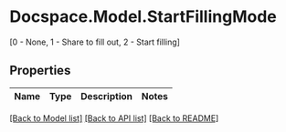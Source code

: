 # Docspace.Model.StartFillingMode
[0 - None, 1 - Share to fill out, 2 - Start filling]

## Properties

Name | Type | Description | Notes
------------ | ------------- | ------------- | -------------

[[Back to Model list]](../README.md#documentation-for-models) [[Back to API list]](../README.md#documentation-for-api-endpoints) [[Back to README]](../README.md)

